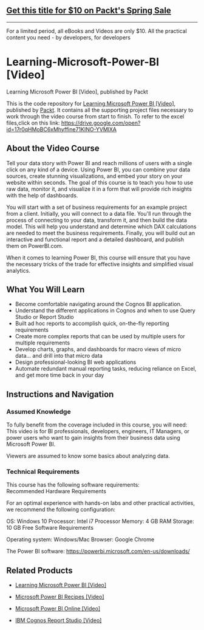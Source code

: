 ## [Get this title for $10 on Packt's Spring Sale](https://www.packt.com/V11106?utm_source=github&utm_medium=packt-github-repo&utm_campaign=spring_10_dollar_2022)
-----
For a limited period, all eBooks and Videos are only $10. All the practical content you need \- by developers, for developers

# Learning-Microsoft-Power-BI [Video]
Learning Microsoft Power BI [Video], published by Packt

This is the code repository for [Learning Microsoft Power BI [Video]](https://www.packtpub.com/big-data-and-business-intelligence/learning-microsoft-power-bi-video?utm_source=github&utm_medium=repository&utm_campaign=9781789347104), published by [Packt](https://www.packtpub.com/?utm_source=github). It contains all the supporting project files necessary to work through the video course from start to finish. To refer to the excel files,click on this link: https://drive.google.com/open?id=17r0qHMoBC6xMhyffine71KINO-YVMlXA
## About the Video Course
Tell your data story with Power BI and reach millions of users with a single click on any kind of a device. Using Power BI, you can combine your data sources, create stunning visualizations, and embed your story on your website within seconds. The goal of this course is to teach you how to use raw data, monitor it, and visualize it in a form that will provide rich insights with the help of dashboards.

You will start with a set of business requirements for an example project from a client. Initially, you will connect to a data file. You'll run through the process of connecting to your data, transform it, and then build the data model. This will help you understand and determine which DAX calculations are needed to meet the business requirements. Finally, you will build out an interactive and functional report and a detailed dashboard, and publish them on PowerBI.com. 

When it comes to learning Power BI, this course will ensure that you have the necessary tricks of the trade for effective insights and simplified visual analytics.


<H2>What You Will Learn</H2>
<DIV class=book-info-will-learn-text>
<UL>
<LI>Become comfortable navigating around the Cognos BI application. 
<LI>Understand the different applications in Cognos and when to use Query Studio or Report Studio 
<LI>Built ad hoc reports to accomplish quick, on-the-fly reporting requirements 
<LI>Create more complex reports that can be used by multiple users for multiple requirements 
<LI>Develop charts, graphs, and dashboards for macro views of micro data… and drill into that micro data 
<LI>Design professional-looking BI web applications 
<LI>Automate redundant manual reporting tasks, reducing reliance on Excel, and get more time back in your day </LI></UL></DIV>

## Instructions and Navigation
### Assumed Knowledge
To fully benefit from the coverage included in this course, you will need:<br/>
This video is for BI professionals, developers, engineers, IT Managers, or power users who want to gain insights from their business data using Microsoft Power BI.

Viewers are assumed to know some basics about analyzing data. 
### Technical Requirements
This course has the following software requirements:<br/>
Recommended Hardware Requirements

For an optimal experience with hands-on labs and other practical activities, we recommend the following configuration:

OS: Windows 10
Processor: Intel i7 Processor
Memory: 4 GB RAM
Storage: 10 GB Free
Software Requirements

Operating system: Windows/Mac
Browser: Google Chrome

The Power BI software: https://powerbi.microsoft.com/en-us/downloads/

## Related Products
* [Learning Microsoft Power BI [Video]](https://www.packtpub.com/virtualization-and-cloud/building-interactive-dashboards-microsoft-power-bi-video)

* [Microsoft Power BI Recipes [Video]](https://www.packtpub.com/big-data-and-business-intelligence/microsoft-power-bi-recipes-video?utm_source=github&utm_medium=repository&utm_campaign=9781788291217)

* [Microsoft Power BI Online [Video]](https://www.packtpub.com/big-data-and-business-intelligence/microsoft-power-bi-online-video?utm_source=github&utm_medium=repository&utm_campaign=9781788295352)

* [IBM Cognos Report Studio [Video]](https://www.packtpub.com/big-data-and-business-intelligence/ibm-cognos-report-studio-video?utm_source=github&utm_medium=repository&utm_campaign=9781788394833)

